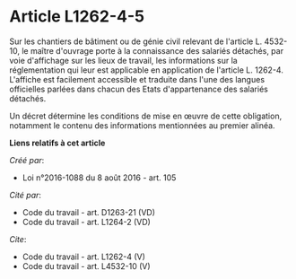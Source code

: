# Article L1262-4-5

Sur les chantiers de bâtiment ou de génie civil relevant de l'article L. 4532-10, le maître d'ouvrage porte à la connaissance
des salariés détachés, par voie d'affichage sur les lieux de travail, les informations sur la réglementation qui leur est
applicable en application de l'article L. 1262-4. L'affiche est facilement accessible et traduite dans l'une des langues
officielles parlées dans chacun des Etats d'appartenance des salariés détachés. 

Un décret détermine les conditions de mise en œuvre de cette obligation, notamment le contenu des informations mentionnées au
premier alinéa.

**Liens relatifs à cet article**

_Créé par_:

  - Loi n°2016-1088 du 8 août 2016 - art. 105

_Cité par_:

  - Code du travail - art. D1263-21 (VD)
  - Code du travail - art. L1264-2 (VD)

_Cite_:

  - Code du travail - art. L1262-4 (V)
  - Code du travail - art. L4532-10 (V)
